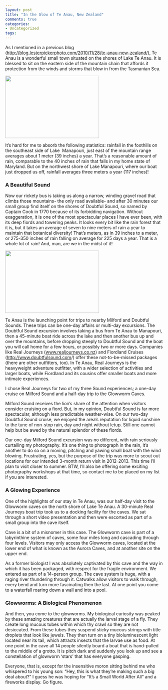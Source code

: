 ```yaml
---
layout: post
title: "In the Glow of Te Anau, New Zealand"
comments: true
categories:
- Uncategorized
tags:
---
```

As I mentioned in a previous blog (<a href="http://blog.lesterpickerphoto.com/2010/11/28/te-anau-new-zealand/">http://blog.lesterpickerphoto.com/2010/11/28/te-anau-new-zealand/</a>), Te Anau is a wonderful small town situated on the shores of Lake Te Anau. It is blessed to sit on the eastern side of the mountain chain that affords it protection from the winds and storms that blow in from the Tasmanian Sea.

<a href="http://blog.lesterpickerphoto.com/wp-content/uploads/2010/12/Lake-Te-Anau-South-Island-New-Zealand-282010-11-16.jpg"><img class="size-medium wp-image-775" title="Lake Te Anau, South Island, New Zealand 282010-11-16" src="http://blog.lesterpickerphoto.com/wp-content/uploads/2010/12/Lake-Te-Anau-South-Island-New-Zealand-282010-11-16-300x199.jpg" alt="" width="300" height="199"></a>

It’s hard for me to absorb the following statistics: rainfall in the foothills on the southeast side of Lake  Manapouri, just east of the mountain range averages about 1 meter (39 inches) a year. That’s a reasonable amount of rain, comparable to the 40 inches of rain that falls in my home state of Maryland. But on the northwest shore of Lake Manapouri, where our boat just dropped us off, rainfall averages three meters a year (117 inches)!
<h3>A Beautiful Sound</h3>
Now our rickety bus is taking us along a narrow, winding gravel road that climbs those mountains- the only road available- and after 30 minutes our small group find itself on the shores of Doubtful Sound, so named by Captain Cook in 1770 because of its forbidding navigation. Without exaggeration, it is one of the most spectacular places I have ever been, with its deep fiords and towering peaks. It looks every bit like the rain forest that it is, but it takes an average of seven to nine meters of rain a year to maintain that botanical diversity! That’s meters, as in 39 inches to a meter, or 275-350 inches of rain falling on average for 225 days a year. That is a whole lot of rain! And, man, are we in the midst of it!

<a href="http://blog.lesterpickerphoto.com/wp-content/uploads/2010/12/Milford-Sound-South-Island-New-Zealand-442010-11-15.jpg"><img class="size-medium wp-image-776" title="Milford Sound, South Island, New Zealand 442010-11-15" src="http://blog.lesterpickerphoto.com/wp-content/uploads/2010/12/Milford-Sound-South-Island-New-Zealand-442010-11-15-300x199.jpg" alt="" width="300" height="199"></a>

Te Anau is the launching point for trips to nearby Milford and Doubtful Sounds. These trips can be one-day affairs or multi-day excursions. The Doubtful Sound excursion involves taking a bus from Te Anau to Manapouri, then a 45-minute boat ride across the lake and then another bus up and over the mountains, before dropping steeply to Doubtful Sound and the boat you will call home for a few hours, or possibly two or more days. Companies like Real Journeys (<a href="http://www.realjourneys.co.nz">www.realjourneys.co.nz</a>) and Fiordland Cruises (<a href="http://www.doubtfulsound.com">http://www.doubtfulsound.com</a>/) offer these not-to-be-missed packages (there are other outfitters, too). In Te Anau, Real Journeys is the heavyweight adventure outfitter, with a wider selection of activities and larger boats, while Fiordland and its cousins offer smaller boats and more intimate experiences.

I chose Real Journeys for two of my three Sound experiences; a one-day cruise on Milford Sound and a half-day trip to the Glowworm Caves.

Milford Sound receives the lion’s share of the attention when visitors consider cruising on a fiord. But, in my opinion, Doubtful Sound is far more spectacular, although less predictable weather-wise. On our two-day Doubtful Sound cruise, we enjoyed the area’s reputation for liquid sunshine to the tune of non-stop rain, day and night without letup. Still one cannot help but be awed by the natural splendor of these fiords.

Our one-day Milford Sound excursion was no different, with rain seriously curtailing my photography. It’s one thing to photograph in the rain, it’s another to do so on a moving, pitching and yawing small boat with the wind blowing. Frustrating, yes, but the purpose of the trip was more to scout out locations for our intended 3-month return visit in 2012-2013. This time I’ll plan to visit closer to summer. BTW, I’ll also be offering some exciting photography workshops at that time, so contact me to be placed on my list if you are interested.
<h3>A Glowing Experience</h3>
One of the highlights of our stay in Te Anau, was our half-day visit to the Glowworm caves on the north shore of Lake Te Anau. A 30-minute Real Journeys boat trip took us to a docking facility for the caves. We sat through a short video presentation and then were escorted as part of a small group into the cave itself.

Cave is a bit of a misnomer in this case. The Glowworm cave is part of a labyrinthine system of caves, some four miles long and cascading through four levels. Visitors may only access the Glowworm caves, located at the lower end of what is known as the Aurora Caves, and at another site on the upper end.

As a former biologist I was absolutely captivated by this cave and the way in which it has been packaged, with respect for the fragile environment. We entered as part of a 14-person group. The cave system is huge, with a raging river thundering through it. Catwalks allow visitors to walk through, every bend and turn more fascinating then the last. At one point you come to a waterfall roaring down a wall and into a pool.
<h3>Glowworms: A Biological Phenomenon</h3>
And then, you come to the glowworms. My biological curiosity was peaked by these amazing creatures that are actually the larval stage of a fly. They create long mucous tubes within which thy crawl so they are not desiccated. From these tubes they suspend sticky mucous strings with title droplets that look like jewels. They then turn on a tiny bioluminescent light located near its tail, which attracts insects that the larvae use as food. At one point in the cave all 14 people silently board a boat that is hand-pulled to the middle of a grotto. It is pitch dark and suddenly you look up and see a constellation of glowworm ‘stars’ that has everyone gasping.

Everyone, that is, except for the insensitive moron sitting behind me who whispered to his young son: “Hey, this is what they’re making such a big deal about?” I guess he was hoping for “It’s a Small World After All” and a fireworks display. Go figure.